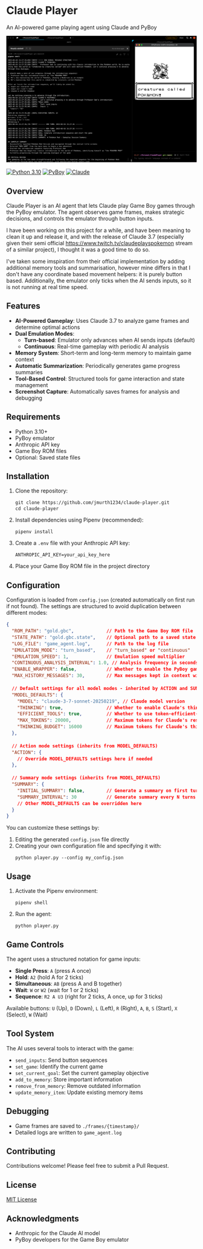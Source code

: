 # Claude Player

An AI-powered game playing agent using Claude and PyBoy

![Game Screenshot](image.png)

[![Python 3.10](https://img.shields.io/badge/python-3.10-blue.svg)](https://www.python.org/downloads/release/python-31012/)
[![PyBoy](https://img.shields.io/badge/emulator-PyBoy-green.svg)](https://github.com/Baekalfen/PyBoy)
[![Claude](https://img.shields.io/badge/AI-Claude%203.7-purple.svg)](https://anthropic.com/claude)

## Overview

Claude Player is an AI agent that lets Claude play Game Boy games through the PyBoy emulator. The agent observes game frames, makes strategic decisions, and controls the emulator through button inputs.

I have been working on this project for a while, and have been meaning to clean it up and release it, and with the release of Claude 3.7 (especially given their semi official https://www.twitch.tv/claudeplayspokemon stream of a similar project), I thought it was a good time to do so.

I've taken some imspiration from their official implementation by adding additional memory tools and summarisation, however mine differs in that I don't have any coordinate based movement helpers: it is purely button based. Additionally, the emulator only ticks when the AI sends inputs, so it is not running at real time speed. 

## Features

- **AI-Powered Gameplay**: Uses Claude 3.7 to analyze game frames and determine optimal actions
- **Dual Emulation Modes**:
  - **Turn-based**: Emulator only advances when AI sends inputs (default)
  - **Continuous**: Real-time gameplay with periodic AI analysis
- **Memory System**: Short-term and long-term memory to maintain game context
- **Automatic Summarization**: Periodically generates game progress summaries
- **Tool-Based Control**: Structured tools for game interaction and state management
- **Screenshot Capture**: Automatically saves frames for analysis and debugging

## Requirements

- Python 3.10+
- PyBoy emulator
- Anthropic API key
- Game Boy ROM files
- Optional: Saved state files

## Installation

1. Clone the repository:
   ```
   git clone https://github.com/jmurth1234/claude-player.git
   cd claude-player
   ```

2. Install dependencies using Pipenv (recommended):
   ```
   pipenv install
   ```
   
3. Create a `.env` file with your Anthropic API key:
   ```
   ANTHROPIC_API_KEY=your_api_key_here
   ```

4. Place your Game Boy ROM file in the project directory

## Configuration

Configuration is loaded from `config.json` (created automatically on first run if not found). The settings are structured to avoid duplication between different modes:

```json
{
  "ROM_PATH": "gold.gbc",            // Path to the Game Boy ROM file
  "STATE_PATH": "gold.gbc.state",    // Optional path to a saved state (null for none)
  "LOG_FILE": "game_agent.log",      // Path to the log file
  "EMULATION_MODE": "turn_based",    // "turn_based" or "continuous"
  "EMULATION_SPEED": 1,              // Emulation speed multiplier
  "CONTINUOUS_ANALYSIS_INTERVAL": 1.0, // Analysis frequency in seconds (continuous mode)
  "ENABLE_WRAPPER": false,           // Whether to enable the PyBoy game wrapper
  "MAX_HISTORY_MESSAGES": 30,        // Max messages kept in context window
  
  // Default settings for all model modes - inherited by ACTION and SUMMARY if not overridden
  "MODEL_DEFAULTS": {
    "MODEL": "claude-3-7-sonnet-20250219", // Claude model version
    "THINKING": true,                // Whether to enable Claude's thinking mode
    "EFFICIENT_TOOLS": true,         // Whether to use token-efficient-tools beta
    "MAX_TOKENS": 20000,             // Maximum tokens for Claude's response
    "THINKING_BUDGET": 16000         // Maximum tokens for Claude's thinking
  },
  
  // Action mode settings (inherits from MODEL_DEFAULTS)
  "ACTION": {
    // Override MODEL_DEFAULTS settings here if needed
  },
  
  // Summary mode settings (inherits from MODEL_DEFAULTS)
  "SUMMARY": {
    "INITIAL_SUMMARY": false,        // Generate a summary on first turn
    "SUMMARY_INTERVAL": 30           // Generate summary every N turns
    // Other MODEL_DEFAULTS can be overridden here
  }
}
```

You can customize these settings by:
1. Editing the generated `config.json` file directly
2. Creating your own configuration file and specifying it with:
   ```
   python player.py --config my_config.json
   ```

## Usage

1. Activate the Pipenv environment:
   ```
   pipenv shell
   ```

2. Run the agent:
   ```
   python player.py
   ```

## Game Controls

The agent uses a structured notation for game inputs:

- **Single Press**: `A` (press A once)
- **Hold**: `A2` (hold A for 2 ticks)
- **Simultaneous**: `AB` (press A and B together)
- **Wait**: `W` or `W2` (wait for 1 or 2 ticks)
- **Sequence**: `R2 A U3` (right for 2 ticks, A once, up for 3 ticks)

Available buttons: `U` (Up), `D` (Down), `L` (Left), `R` (Right), `A`, `B`, `S` (Start), `X` (Select), `W` (Wait)

## Tool System

The AI uses several tools to interact with the game:

- `send_inputs`: Send button sequences
- `set_game`: Identify the current game
- `set_current_goal`: Set the current gameplay objective
- `add_to_memory`: Store important information
- `remove_from_memory`: Remove outdated information
- `update_memory_item`: Update existing memory items

## Debugging

- Game frames are saved to `./frames/{timestamp}/`
- Detailed logs are written to `game_agent.log`

## Contributing

Contributions welcome! Please feel free to submit a Pull Request.

## License

[MIT License](LICENSE)

## Acknowledgments

- Anthropic for the Claude AI model
- PyBoy developers for the Game Boy emulator